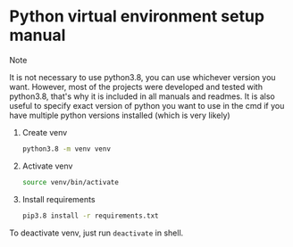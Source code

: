 # Python virtual environment setup manual
> [!NOTE]
> It is not necessary to use python3.8, you can use whichever version you want. However, most of the projects were developed and tested with python3.8, that's why it is included in all manuals and readmes. It is also useful to specify exact version of python you want to use in the cmd if you have multiple python versions installed (which is very likely)

1. Create venv
    ```bash
    python3.8 -m venv venv
    ```
2. Activate venv
    ```bash
    source venv/bin/activate
    ```
3. Install requirements
    ```bash
    pip3.8 install -r requirements.txt
    ```

To deactivate venv, just run `deactivate` in shell.